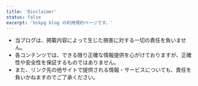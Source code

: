 ```yaml
---
title: 'Disclaimer'
status: false
excerpt: 'hskpg blog の利用規約ページです。'
---
```


* 当ブログは、掲載内容によって生じた損害に対する一切の責任を負いません。
* 各コンテンツでは、できる限り正確な情報提供を心がけておりますが、正確性や安全性を保証するものではありません。
* また、リンク先の他サイトで提供される情報・サービスについても、責任を負いかねますのでご了承ください。

